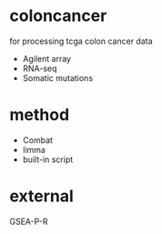 coloncancer
===========

for processing tcga colon cancer data
* Agilent array
* RNA-seq
* Somatic mutations

method
===========
* Combat
* limma
* built-in script


external
=========
GSEA-P-R

